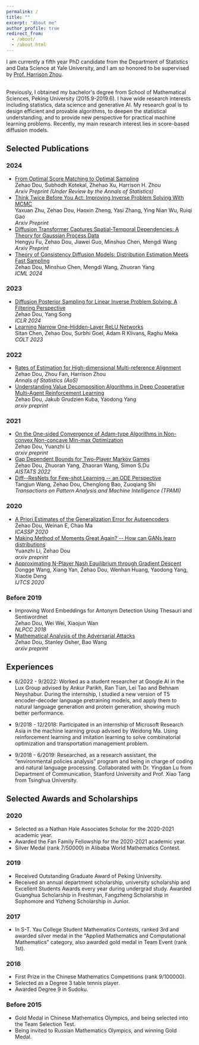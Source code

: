 ```yaml
---
permalink: /
title: ""
excerpt: "About me"
author_profile: true
redirect_from: 
  - /about/
  - /about.html
---
```


I am currently a fifth year PhD candidate from the Department of Statistics and Data Science at Yale University, and I am so honored to be supervised by [Prof. Harrison Zhou](http://www.stat.yale.edu/~hz68/). <br><br>

Previously, I obtained my bachelor's degree from School of Mathematical Sciences, Peking University (2015.9-2019.6). I have wide research interests including statistics, data science and generative AI. My research goal is to design efficient and provable algorithms, to deepen the statistical understanding, and to provide new perspective for practical machine learning problems. Recently, my main research interest lies in score-based diffusion models. 


## Selected Publications
### 2024
- [From Optimal Score Matching to Optimal Sampling](https://arxiv.org/pdf/2409.07032) <br>
  Zehao Dou, Subhodh Kotekal, Zhehao Xu, Harrison H. Zhou <br>
  *Arxiv Preprint (Under Review by the Annals of Statistics)*
- [Think Twice Before You Act: Improving Inverse Problem Solving With MCMC](https://arxiv.org/pdf/2409.08551) <br>
  Yaxuan Zhu, Zehao Dou, Haoxin Zheng, Yasi Zhang, Ying Nian Wu, Ruiqi Gao <br>
  *Arxiv Preprint*
- [Diffusion Transformer Captures Spatial-Temporal Dependencies: A Theory for Gaussian Process Data](https://arxiv.org/pdf/2407.16134) <br>
  Hengyu Fu, Zehao Dou, Jiawei Guo, Minshuo Chen, Mengdi Wang <br>
  *Arxiv Preprint*
- [Theory of Consistency Diffusion Models: Distribution Estimation Meets Fast Sampling](https://openreview.net/pdf?id=pAPykbqUHf) <br>
  Zehao Dou, Minshuo Chen, Mengdi Wang, Zhuoran Yang <br>
  *ICML 2024*

### 2023 
- [Diffusion Posterior Sampling for Linear Inverse Problem Solving: A Filtering Perspective](https://openreview.net/pdf?id=tplXNcHZs1) <br>
  Zehao Dou, Yang Song <br>
  *ICLR 2024*
- [Learning Narrow One-Hidden-Layer ReLU Networks](https://arxiv.org/abs/2304.10524) <br>
  Sitan Chen, Zehao Dou, Surbhi Goel, Adam R Klivans, Raghu Meka <br>
  *COLT 2023*

### 2022
- [Rates of Estimation for High-dimensional Multi-reference Alignment](https://arxiv.org/abs/2205.01847) <br>
  Zehao Dou, Zhou Fan, Harrison Zhou <br>
  *Annals of Statistics (AoS)*
- [Understanding Value Decomposition Algorithms in Deep Cooperative Multi-Agent Reinforcement Learning](https://arxiv.org/abs/2202.04868) <br>
  Zehao Dou, Jakub Grudzien Kuba, Yaodong Yang <br>
  *arxiv preprint*
  
### 2021
- [On the One-sided Convergence of Adam-type Algorithms in Non-convex Non-concave Min-max Optimization](https://arxiv.org/abs/2109.14213) <br>
  Zehao Dou, Yuanzhi Li <br>
  *arxiv preprint*
- [Gap Dependent Bounds for Two-Player Markov Games](https://arxiv.org/abs/2107.00685) <br>
  Zehao Dou, Zhuoran Yang, Zhaoran Wang, Simon S.Du <br>
  *AISTATS 2022*
- [Diff--ResNets for Few-shot Learning -- an ODE Perspective](https://arxiv.org/abs/2105.03155) <br>
  Tangjun Wang, Zehao Dou, Chenglong Bao, Zuoqiang Shi <br>
  *Transactions on Pattern Analysis and Machine Intelligence (TPAMI)*
  
### 2020
 - [A Priori Estimates of the Generalization Error for Autoencoders](https://ieeexplore.ieee.org/stamp/stamp.jsp?arnumber=9053874) <br>
  Zehao Dou, Weinan E, Chao Ma <br>
 *ICASSP 2020*
 - [Making Method of Moments Great Again? -- How can GANs learn distributions](https://arxiv.org/abs/2003.04033) <br>
  Yuanzhi Li, Zehao Dou <br>
 *arxiv preprint*
 - [Approximating N-Player Nash Equilibrium through Gradient Descent](https://arxiv.org/abs/2501.03001) <br>
  Dongge Wang, Xiang Yan, Zehao Dou, Wenhan Huang, Yaodong Yang, Xiaotie Deng <br>
 *IJTCS 2020*

### Before 2019
 - Improving Word Embeddings for Antonym Detection Using Thesauri and Sentiwordnet <br>
 Zehao Dou, Wei Wei, Xiaojun Wan <br>
 *NLPCC 2018*
 - [Mathematical Analysis of the Adversarial Attacks](https://arxiv.org/abs/1811.06492) <br>
  Zehao Dou, Stanley Osher, Bao Wang <br>
 *arxiv preprint*
 
## Experiences
 - 6/2022 - 9/2022:
   Worked as a student researcher at Google AI in the Lux Group advised by Ankur Parikh, Ran Tian, Lei Tao and Behnam Neyshabur. During the internship, I studied a new version of T5 encoder-decoder language pretraining models, and apply them to natural language generation and protein generation, showing much better performance.

 - 9/2018 - 12/2018:
   Participated in an internship of Microsoft Research Asia in the machine learning group advised by Weidong Ma. Using reinforcement learning and imitation learning to solve combinatorial optimization and transportation management problem.
 - 9/2018 - 6/2019:
   Researched, as a research assistant, the “environmental policies analysis” program and being in charge of coding and natural language processing. Collaborated with Dr. Yingdan Lu from Department of Communication, Stanford University and Prof. Xiao Tang from Tsinghua University. 
   
## Selected Awards and Scholarships
### 2020
 - Selected as a Nathan Hale Associates Scholar for the 2020-2021 academic year.
 - Awarded the Fan Family Fellowship for the 2020-2021 academic year.
 - Silver Medal (rank 7/50000) in Alibaba World Mathematics Contest.

### 2019
 - Received Outstanding Graduate Award of Peking University.
 - Received an annual department scholarship, university scholarship and Excellent Students Awards every year during undergrad study. Awarded Guanghua Scholarship in Freshman, Fangzheng Scholarship in Sophomore and Yizheng Scholarship in Junior.
 
### 2017 
 - In S-T. Yau College Student Mathematics Contests, ranked 3rd and awarded silver medal in the "Applied Mathematics and Computational Mathematics" category, also awarded gold medal in Team Event (rank 1st). 

### 2016
 - First Prize in the Chinese Mathematics Competitions (rank 9/100000).
 - Selected as a Degree 3 table tennis player. 
 - Awarded Degree 9 in Sudoku. 

### Before 2015
 - Gold Medal in Chinese Mathematics Olympics, and being selected into the Team Selection Test.
 - Being invited to Russian Mathematics Olympics, and winning Gold Medal. 
 
